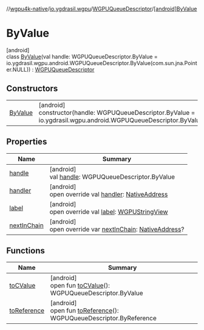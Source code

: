 //[wgpu4k-native](../../../../index.md)/[io.ygdrasil.wgpu](../../index.md)/[WGPUQueueDescriptor](../index.md)/[[android]ByValue](index.md)

# ByValue

[android]\
class [ByValue](index.md)(val handle: WGPUQueueDescriptor.ByValue = io.ygdrasil.wgpu.android.WGPUQueueDescriptor.ByValue(com.sun.jna.Pointer.NULL)) : [WGPUQueueDescriptor](../index.md)

## Constructors

| | |
|---|---|
| [ByValue](-by-value.md) | [android]<br>constructor(handle: WGPUQueueDescriptor.ByValue = io.ygdrasil.wgpu.android.WGPUQueueDescriptor.ByValue(com.sun.jna.Pointer.NULL)) |

## Properties

| Name | Summary |
|---|---|
| [handle](handle.md) | [android]<br>val [handle](handle.md): WGPUQueueDescriptor.ByValue |
| [handler](handler.md) | [android]<br>open override val [handler](handler.md): [NativeAddress](../../../ffi/-native-address/index.md) |
| [label](label.md) | [android]<br>open override val [label](label.md): [WGPUStringView](../../-w-g-p-u-string-view/index.md) |
| [nextInChain](next-in-chain.md) | [android]<br>open override var [nextInChain](next-in-chain.md): [NativeAddress](../../../ffi/-native-address/index.md)? |

## Functions

| Name | Summary |
|---|---|
| [toCValue](../[android]to-c-value.md) | [android]<br>open fun [toCValue](../[android]to-c-value.md)(): WGPUQueueDescriptor.ByValue |
| [toReference](../to-reference.md) | [android]<br>open fun [toReference](../to-reference.md)(): WGPUQueueDescriptor.ByReference |